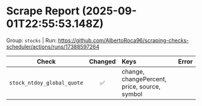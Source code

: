 # Scrape Report (2025-09-01T22:55:53.148Z)

Group: `stocks`  |  Run: https://github.com/AlbertoRoca96/scraping-checks-scheduler/actions/runs/17388597264

| Check | Changed | Keys | Error |
|---|:---:|:--|:--|
| `stock_ntdoy_global_quote` | ✅ | change, changePercent, price, source, symbol |  |
